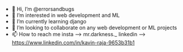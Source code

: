 - 👋 Hi, I’m @errorsandbugs
- 👀 I’m interested in web development and ML
- 🌱 I’m currently learning django 
- 💞️ I’m looking to collaborate on any web development or ML projects
- 📫 How to reach me insta --> mr.darkness._   linkedin -->  https://www.linkedin.com/in/kavin-raja-9653b31b1

<!---
errorsandbugs/errorsandbugs is a ✨ special ✨ repository because its `README.md` (this file) appears on your GitHub profile.
You can click the Preview link to take a look at your changes.
--->
